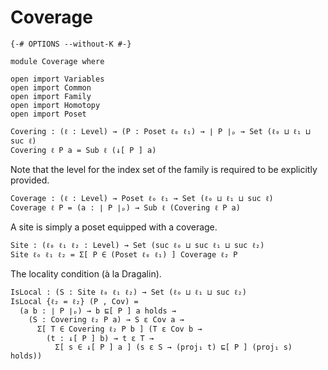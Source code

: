 # Coverage

```
{-# OPTIONS --without-K #-}

module Coverage where

open import Variables
open import Common
open import Family
open import Homotopy
open import Poset
```

```
Covering : (ℓ : Level) → (P : Poset ℓ₀ ℓ₁) → ∣ P ∣ₚ → Set (ℓ₀ ⊔ ℓ₁ ⊔ suc ℓ)
Covering ℓ P a = Sub ℓ (↓[ P ] a)
```

Note that the level for the index set of the family is required to be explicitly provided.

```
Coverage : (ℓ : Level) → Poset ℓ₀ ℓ₁ → Set (ℓ₀ ⊔ ℓ₁ ⊔ suc ℓ)
Coverage ℓ P = (a : ∣ P ∣ₚ) → Sub ℓ (Covering ℓ P a)
```

A site is simply a poset equipped with a coverage.

```
Site : (ℓ₀ ℓ₁ ℓ₂ : Level) → Set (suc ℓ₀ ⊔ suc ℓ₁ ⊔ suc ℓ₂)
Site ℓ₀ ℓ₁ ℓ₂ = Σ[ P ∈ (Poset ℓ₀ ℓ₁) ] Coverage ℓ₂ P
```

The locality condition (à la Dragalin).

```
IsLocal : (S : Site ℓ₀ ℓ₁ ℓ₂) → Set (ℓ₀ ⊔ ℓ₁ ⊔ suc ℓ₂)
IsLocal {ℓ₂ = ℓ₂} (P , Cov) =
  (a b : ∣ P ∣ₚ) → b ⊑[ P ] a holds →
    (S : Covering ℓ₂ P a) → S ε Cov a →
      Σ[ T ∈ Covering ℓ₂ P b ] (T ε Cov b →
        (t : ↓[ P ] b) → t ε T →
          Σ[ s ∈ ↓[ P ] a ] (s ε S → (proj₁ t) ⊑[ P ] (proj₁ s) holds))
```
